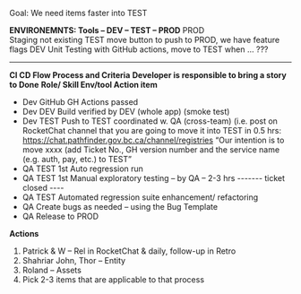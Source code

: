 Goal:		We need items faster into TEST

**ENVIRONEMNTS: 	Tools – DEV – TEST – PROD**
PROD		
Staging		    not existing
TEST		       move button to push to PROD, we have feature flags
DEV		        Unit Testing with GitHub actions, move to TEST when … ???

----

**CI CD Flow Process and Criteria**
**Developer is responsible to bring a story to Done**
**Role/ Skill 	Env/tool		Action item**
- Dev		       GitHub			GH Actions passed
- Dev		       DEV			Build verified by DEV (whole app) (smoke test)
- Dev		       TEST			Push to TEST coordinated w. QA (cross-team) (i.e. post on RocketChat channel that you are going to move it into TEST in 0.5 hrs: https://chat.pathfinder.gov.bc.ca/channel/registries 
 “Our intention is to move xxxx (add Ticket No., GH version number and the service name (e.g. auth, pay, etc.) to TEST”
- QA		        TEST			1st Auto regression run
- QA		        TEST			1st Manual exploratory testing – by QA – 2-3 hrs
------- ticket closed ----
- QA		        TEST			Automated regression suite enhancement/ refactoring 
- QA					            Create bugs as needed – using the Bug Template 
- QA					            Release to PROD

**Actions**
1.	Patrick & W – Rel in RocketChat & daily, follow-up in Retro
2.	Shahriar John, Thor – Entity 
3.	Roland – Assets 
4.	Pick 2-3 items that are applicable to that process
